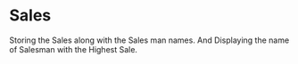 # Sales
Storing the Sales along with the Sales man names. And Displaying the name of Salesman with the Highest Sale.
